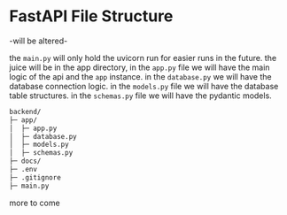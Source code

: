 # FastAPI File Structure

-will be altered-

the `main.py` will only hold the uvicorn run for easier runs in the future. the juice will be in the app directory, in the `app.py` file we will have the main logic of the api and the `app` instance. in the `database.py` we will have the database connection logic. in the `models.py` file we will have the database table structures. in the `schemas.py` file we will have the pydantic models.

```bash
backend/
├─ app/
│  ├─ app.py
│  ├─ database.py
│  ├─ models.py
│  ├─ schemas.py
├─ docs/
├─ .env
├─ .gitignore
├─ main.py

```

more to come
